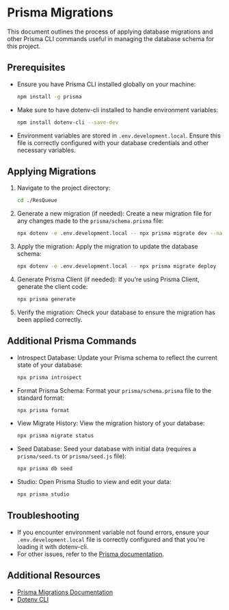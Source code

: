 # Prisma Migrations

This document outlines the process of applying database migrations and other Prisma CLI commands useful in managing the database schema for this project.

## Prerequisites

- Ensure you have Prisma CLI installed globally on your machine:
  ```bash
  npm install -g prisma
  ```
- Make sure to have dotenv-cli installed to handle environment variables:
  ```bash
  npm install dotenv-cli --save-dev
  ```
- Environment variables are stored in `.env.development.local`. Ensure this file is correctly configured with your database credentials and other necessary variables.

## Applying Migrations

1. Navigate to the project directory:
   ```bash
   cd ./ResQueue
   ```
2. Generate a new migration (if needed):
   Create a new migration file for any changes made to the `prisma/schema.prisma` file:
   ```bash
   npx dotenv -e .env.development.local -- npx prisma migrate dev --name descriptive_name
   ```
3. Apply the migration:
   Apply the migration to update the database schema:
   ```bash
   npx dotenv -e .env.development.local -- npx prisma migrate deploy
   ```
4. Generate Prisma Client (if needed):
   If you're using Prisma Client, generate the client code:
   ```bash
   npx prisma generate
   ```
5. Verify the migration:
   Check your database to ensure the migration has been applied correctly.

## Additional Prisma Commands

- Introspect Database:
  Update your Prisma schema to reflect the current state of your database:
  ```bash
  npx prisma introspect
  ```
- Format Prisma Schema:
  Format your `prisma/schema.prisma` file to the standard format:
  ```bash
  npx prisma format
  ```
- View Migrate History:
  View the migration history of your database:
  ```bash
  npx prisma migrate status
  ```
- Seed Database:
  Seed your database with initial data (requires a `prisma/seed.ts` or `prisma/seed.js` file):
  ```bash
  npx prisma db seed
  ```
- Studio:
  Open Prisma Studio to view and edit your data:
  ```bash
  npx prisma studio
  ```

## Troubleshooting

- If you encounter environment variable not found errors, ensure your `.env.development.local` file is correctly configured and that you're loading it with dotenv-cli.
- For other issues, refer to the [Prisma documentation](https://www.prisma.io/docs/).

## Additional Resources

- [Prisma Migrations Documentation](https://www.prisma.io/docs/concepts/components/prisma-migrate)
- [Dotenv CLI](https://www.npmjs.com/package/dotenv-cli)
